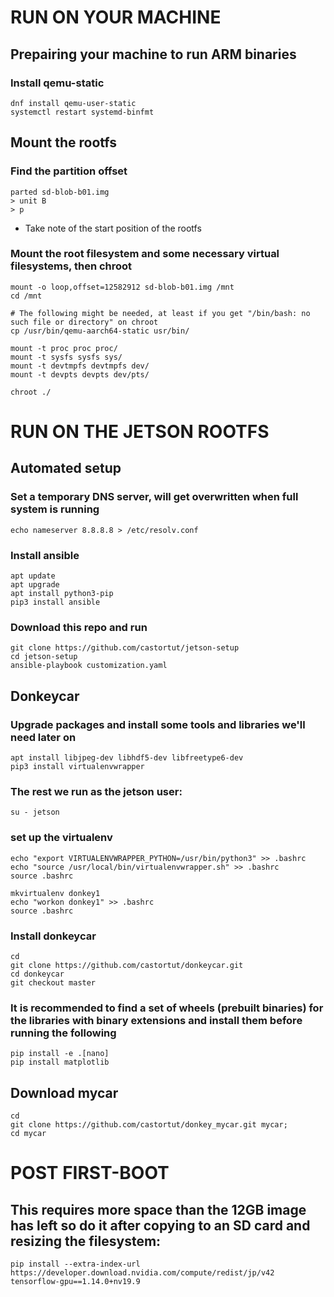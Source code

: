 # RUN ON YOUR MACHINE

## Prepairing your machine to run ARM binaries

### Install qemu-static
```
dnf install qemu-user-static
systemctl restart systemd-binfmt
```

##  Mount the rootfs

### Find the partition offset

```
parted sd-blob-b01.img
> unit B
> p
```

 - Take note of the start position of the rootfs

### Mount the root filesystem and some necessary virtual filesystems, then chroot

```
mount -o loop,offset=12582912 sd-blob-b01.img /mnt
cd /mnt

# The following might be needed, at least if you get "/bin/bash: no such file or directory" on chroot
cp /usr/bin/qemu-aarch64-static usr/bin/

mount -t proc proc proc/
mount -t sysfs sysfs sys/
mount -t devtmpfs devtmpfs dev/
mount -t devpts devpts dev/pts/

chroot ./
```

# RUN ON THE JETSON ROOTFS

## Automated setup

### Set a temporary DNS server, will get overwritten when full system is running
```
echo nameserver 8.8.8.8 > /etc/resolv.conf
```

### Install ansible
```
apt update
apt upgrade
apt install python3-pip
pip3 install ansible
```

### Download this repo and run
```
git clone https://github.com/castortut/jetson-setup
cd jetson-setup
ansible-playbook customization.yaml
```

## Donkeycar

### Upgrade packages and install some tools and libraries we'll need later on
```
apt install libjpeg-dev libhdf5-dev libfreetype6-dev
pip3 install virtualenvwrapper
```

### The rest we run as the jetson user:
```
su - jetson
```

### set up the virtualenv
```
echo "export VIRTUALENVWRAPPER_PYTHON=/usr/bin/python3" >> .bashrc
echo "source /usr/local/bin/virtualenvwrapper.sh" >> .bashrc
source .bashrc

mkvirtualenv donkey1
echo "workon donkey1" >> .bashrc
source .bashrc
```

### Install donkeycar
```
cd
git clone https://github.com/castortut/donkeycar.git
cd donkeycar
git checkout master
```

### It is recommended to find a set of wheels (prebuilt binaries) for the libraries with binary extensions and install them before running the following
```
pip install -e .[nano]
pip install matplotlib
```

## Download mycar
```
cd
git clone https://github.com/castortut/donkey_mycar.git mycar; 
cd mycar
```

# POST FIRST-BOOT #

## This requires more space than the 12GB image has left so do it after copying to an SD card and resizing the filesystem:

```
pip install --extra-index-url https://developer.download.nvidia.com/compute/redist/jp/v42 tensorflow-gpu==1.14.0+nv19.9
```
